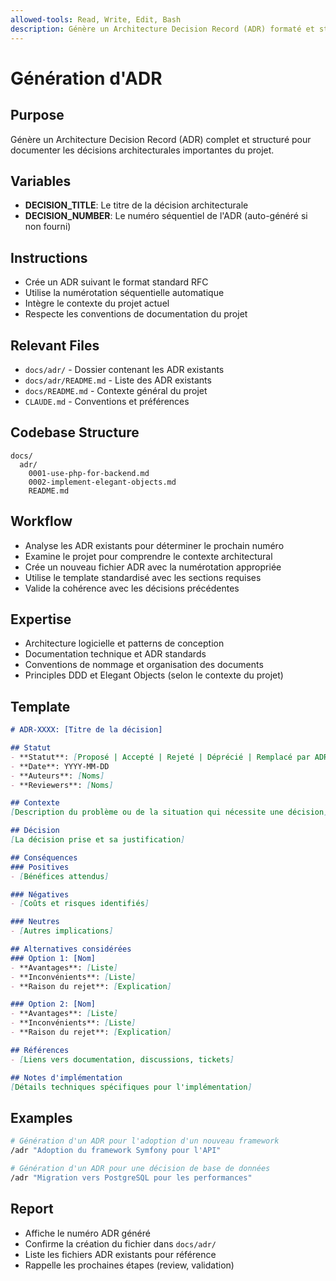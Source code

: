 ```yaml
---
allowed-tools: Read, Write, Edit, Bash
description: Génère un Architecture Decision Record (ADR) formaté et structuré
---
```


# Génération d'ADR

## Purpose
Génère un Architecture Decision Record (ADR) complet et structuré pour documenter les décisions architecturales importantes du projet.

## Variables
- **DECISION_TITLE**: Le titre de la décision architecturale
- **DECISION_NUMBER**: Le numéro séquentiel de l'ADR (auto-généré si non fourni)

## Instructions
- Crée un ADR suivant le format standard RFC
- Utilise la numérotation séquentielle automatique
- Intègre le contexte du projet actuel
- Respecte les conventions de documentation du projet

## Relevant Files
- `docs/adr/` - Dossier contenant les ADR existants
- `docs/adr/README.md` - Liste des ADR existants
- `docs/README.md` - Contexte général du projet
- `CLAUDE.md` - Conventions et préférences

## Codebase Structure
```
docs/
  adr/
    0001-use-php-for-backend.md
    0002-implement-elegant-objects.md
    README.md
```

## Workflow
- Analyse les ADR existants pour déterminer le prochain numéro
- Examine le projet pour comprendre le contexte architectural
- Crée un nouveau fichier ADR avec la numérotation appropriée
- Utilise le template standardisé avec les sections requises
- Valide la cohérence avec les décisions précédentes

## Expertise
- Architecture logicielle et patterns de conception
- Documentation technique et ADR standards
- Conventions de nommage et organisation des documents
- Principles DDD et Elegant Objects (selon le contexte du projet)

## Template
```markdown
# ADR-XXXX: [Titre de la décision]

## Statut
- **Statut**: [Proposé | Accepté | Rejeté | Déprécié | Remplacé par ADR-YYYY]
- **Date**: YYYY-MM-DD
- **Auteurs**: [Noms]
- **Reviewers**: [Noms]

## Contexte
[Description du problème ou de la situation qui nécessite une décision]

## Décision
[La décision prise et sa justification]

## Conséquences
### Positives
- [Bénéfices attendus]

### Négatives
- [Coûts et risques identifiés]

### Neutres
- [Autres implications]

## Alternatives considérées
### Option 1: [Nom]
- **Avantages**: [Liste]
- **Inconvénients**: [Liste]
- **Raison du rejet**: [Explication]

### Option 2: [Nom]
- **Avantages**: [Liste]
- **Inconvénients**: [Liste]
- **Raison du rejet**: [Explication]

## Références
- [Liens vers documentation, discussions, tickets]

## Notes d'implémentation
[Détails techniques spécifiques pour l'implémentation]
```

## Examples
```bash
# Génération d'un ADR pour l'adoption d'un nouveau framework
/adr "Adoption du framework Symfony pour l'API"

# Génération d'un ADR pour une décision de base de données
/adr "Migration vers PostgreSQL pour les performances"
```

## Report
- Affiche le numéro ADR généré
- Confirme la création du fichier dans `docs/adr/`
- Liste les fichiers ADR existants pour référence
- Rappelle les prochaines étapes (review, validation)
